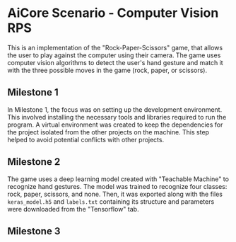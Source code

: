 # AiCore Scenario - Computer Vision RPS

This is an implementation of the "Rock-Paper-Scissors" game, that allows the user to play against the computer using their camera. The game uses computer vision algorithms to detect the user's hand gesture and match it with the three possible moves in the game (rock, paper, or scissors).

## Milestone 1
In Milestone 1, the focus was on setting up the development environment. This involved installing the necessary tools and libraries required to run the program. A virtual environment was created to keep the dependencies for the project isolated from the other projects on the machine. This step helped to avoid potential conflicts with other projects.

## Milestone 2
The game uses a deep learning model created with "Teachable Machine" to recognize hand gestures. The model was trained to recognize four classes: rock, paper, scissors, and none. Then, it was exported along with the files `keras_model.h5` and `labels.txt` containing its structure and parameters were downloaded from the "Tensorflow" tab.

## Milestone 3